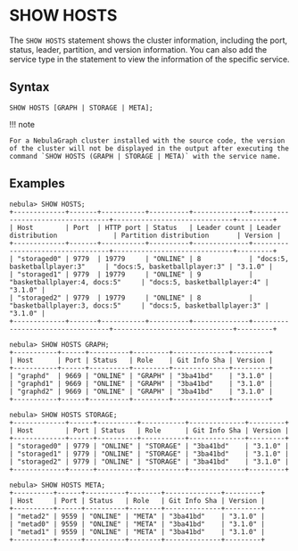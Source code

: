 # SHOW HOSTS

The `SHOW HOSTS` statement shows the cluster information, including the port, status, leader, partition, and version information. You can also add the service type in the statement to view the information of the specific service.

## Syntax

```ngql
SHOW HOSTS [GRAPH | STORAGE | META];
```

!!! note

    For a NebulaGraph cluster installed with the source code, the version of the cluster will not be displayed in the output after executing the command `SHOW HOSTS (GRAPH | STORAGE | META)` with the service name.


## Examples

```ngql
nebula> SHOW HOSTS;
+-------------+-------+-----------+----------+--------------+----------------------------------+------------------------------+---------+
| Host        | Port  | HTTP port | Status   | Leader count | Leader distribution              | Partition distribution       | Version |
+-------------+-------+-----------+----------+--------------+----------------------------------+------------------------------+---------+
| "storaged0" | 9779  | 19779     | "ONLINE" | 8            | "docs:5, basketballplayer:3"     | "docs:5, basketballplayer:3" | "3.1.0" |
| "storaged1" | 9779  | 19779     | "ONLINE" | 9            | "basketballplayer:4, docs:5"     | "docs:5, basketballplayer:4" | "3.1.0" |
| "storaged2" | 9779  | 19779     | "ONLINE" | 8            | "basketballplayer:3, docs:5"     | "docs:5, basketballplayer:3" | "3.1.0" |
+-------------+-------+-----------+----------+--------------+----------------------------------+------------------------------+---------+

nebula> SHOW HOSTS GRAPH;
+-----------+------+----------+---------+--------------+---------+
| Host      | Port | Status   | Role    | Git Info Sha | Version |
+-----------+------+----------+---------+--------------+---------+
| "graphd"  | 9669 | "ONLINE" | "GRAPH" | "3ba41bd"    | "3.1.0" |
| "graphd1" | 9669 | "ONLINE" | "GRAPH" | "3ba41bd"    | "3.1.0" |
| "graphd2" | 9669 | "ONLINE" | "GRAPH" | "3ba41bd"    | "3.1.0" |
+-----------+------+----------+---------+--------------+---------+

nebula> SHOW HOSTS STORAGE;
+-------------+------+----------+-----------+--------------+---------+
| Host        | Port | Status   | Role      | Git Info Sha | Version |
+-------------+------+----------+-----------+--------------+---------+
| "storaged0" | 9779 | "ONLINE" | "STORAGE" | "3ba41bd"    | "3.1.0" |
| "storaged1" | 9779 | "ONLINE" | "STORAGE" | "3ba41bd"    | "3.1.0" |
| "storaged2" | 9779 | "ONLINE" | "STORAGE" | "3ba41bd"    | "3.1.0" |
+-------------+------+----------+-----------+--------------+---------+

nebula> SHOW HOSTS META;
+----------+------+----------+--------+--------------+---------+
| Host     | Port | Status   | Role   | Git Info Sha | Version |
+----------+------+----------+--------+--------------+---------+
| "metad2" | 9559 | "ONLINE" | "META" | "3ba41bd"    | "3.1.0" |
| "metad0" | 9559 | "ONLINE" | "META" | "3ba41bd"    | "3.1.0" |
| "metad1" | 9559 | "ONLINE" | "META" | "3ba41bd"    | "3.1.0" |
+----------+------+----------+--------+--------------+---------+
```
